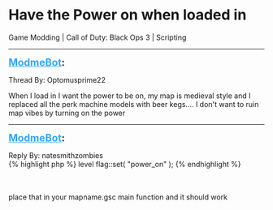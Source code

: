 # Have the Power on when loaded in
Game Modding | Call of Duty: Black Ops 3 | Scripting

---
<strong style="font-size: 1.4em;"><span style="text-decoration: underline;text-decoration-color: #34a7f9;"><span style="color:#34a7f9;">ModmeBot</span></span>:</strong>

<p>Thread By: Optomusprime22<br /><p style="text-align:left;">When I load in I want the power to be on, my map is medieval style and I replaced all the perk machine models with beer kegs.... I don&#39;t want to ruin map vibes by turning on the power</p></p>

---
<strong style="font-size: 1.4em;"><span style="text-decoration: underline;text-decoration-color: #34a7f9;"><span style="color:#34a7f9;">ModmeBot</span></span>:</strong>

<p>Reply By: natesmithzombies<br />{% highlight php %}
level flag::set( "power_on" );
{% endhighlight %}
<br /><br /><br /><p style="text-align:left;">place that in your mapname.gsc main function and it should work </p><p style="text-align:left;"></p><p style="text-align:left;"></p></p>
